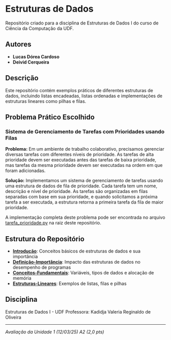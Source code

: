# Estruturas de Dados

Repositório criado para a disciplina de Estruturas de Dados I do curso de Ciência da Computação da UDF.

## Autores
- **Lucas Dórea Cardoso**
- **Deivid Cerqueira**

## Descrição
Este repositório contém exemplos práticos de diferentes estruturas de dados, incluindo listas encadeadas, listas ordenadas e implementações de estruturas lineares como pilhas e filas.

## Problema Prático Escolhido

### Sistema de Gerenciamento de Tarefas com Prioridades usando Filas

**Problema:** Em um ambiente de trabalho colaborativo, precisamos gerenciar diversas tarefas com diferentes níveis de prioridade. As tarefas de alta prioridade devem ser executadas antes das tarefas de baixa prioridade, mas tarefas da mesma prioridade devem ser executadas na ordem em que foram adicionadas.

**Solução:** Implementamos um sistema de gerenciamento de tarefas usando uma estrutura de dados de fila de prioridade. Cada tarefa tem um nome, descrição e nível de prioridade. As tarefas são organizadas em filas separadas com base em sua prioridade, e quando solicitamos a próxima tarefa a ser executada, a estrutura retorna a primeira tarefa da fila de maior prioridade.

A implementação completa deste problema pode ser encontrada no arquivo [tarefa_prioridade.py](tarefa_prioridade.py) na raiz deste repositório.

## Estrutura do Repositório

- **[Introdução](Introdução/)**: Conceitos básicos de estruturas de dados e sua importância
- **[Definição-Importância](Definição-Importância/)**: Impacto das estruturas de dados no desempenho de programas
- **[Conceitos-Fundamentais](Conceitos-Fundamentais/)**: Variáveis, tipos de dados e alocação de memória
- **[Estruturas-Lineares](Estruturas-Lineares/)**: Exemplos de listas, filas e pilhas

## Disciplina
Estruturas de Dados I - UDF
Professora: Kadidja Valeria Reginaldo de Oliveira

---
*Avaliação da Unidade 1 (12/03/25) A2 (2,0 pts)*